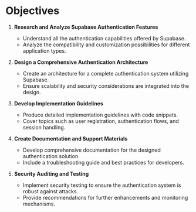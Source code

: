 # Objectives

1. **Research and Analyze Supabase Authentication Features**
   - Understand all the authentication capabilities offered by Supabase.
   - Analyze the compatibility and customization possibilities for different application types.

2. **Design a Comprehensive Authentication Architecture**
   - Create an architecture for a complete authentication system utilizing Supabase.
   - Ensure scalability and security considerations are integrated into the design.

3. **Develop Implementation Guidelines**
   - Produce detailed implementation guidelines with code snippets.
   - Cover topics such as user registration, authentication flows, and session handling.

4. **Create Documentation and Support Materials**
   - Develop comprehensive documentation for the designed authentication solution.
   - Include a troubleshooting guide and best practices for developers.

5. **Security Auditing and Testing**
   - Implement security testing to ensure the authentication system is robust against attacks.
   - Provide recommendations for further enhancements and monitoring mechanisms.